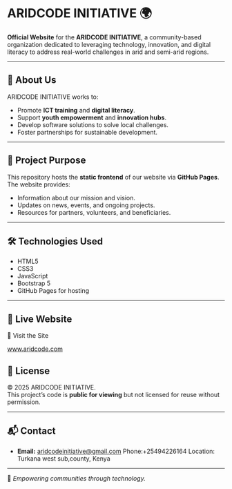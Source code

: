 # ARIDCODE INITIATIVE 🌍

**Official Website** for the **ARIDCODE INITIATIVE**, a community-based organization dedicated to leveraging technology, innovation, and digital literacy to address real-world challenges in arid and semi-arid regions.

---

## 🌟 About Us
ARIDCODE INITIATIVE works to:
- Promote **ICT training** and **digital literacy**.
- Support **youth empowerment** and **innovation hubs**.
- Develop software solutions to solve local challenges.
- Foster partnerships for sustainable development.

---

## 📌 Project Purpose
This repository hosts the **static frontend** of our website via **GitHub Pages**.  
The website provides:
- Information about our mission and vision.
- Updates on news, events, and ongoing projects.
- Resources for partners, volunteers, and beneficiaries.

---

## 🛠️ Technologies Used
- HTML5
- CSS3
- JavaScript
- Bootstrap 5
- GitHub Pages for hosting

---

## 🚀 Live Website
🔗 Visit the Site[](https://aridcode.github.io/ARIDCODE-INITATIVE/)

www.aridcode.com

## 📜 License
© 2025 ARIDCODE INITIATIVE.  
This project’s code is **public for viewing** but not licensed for reuse without permission.

---

## 📬 Contact
- **Email:** aridcodeinitiative@gmail.com
Phone:+25494226164
Location: Turkana west sub,county, Kenya


---

💙 *Empowering communities through technology.*
